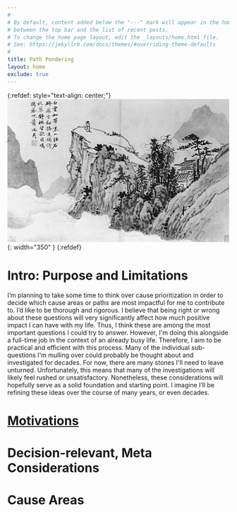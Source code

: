 ```yaml
---
#
# By default, content added below the "---" mark will appear in the home page
# between the top bar and the list of recent posts.
# To change the home page layout, edit the _layouts/home.html file.
# See: https://jekyllrb.com/docs/themes/#overriding-theme-defaults
#
title: Path Pondering
layout: home
exclude: true
---
```

{:refdef: style="text-align: center;"}
![](/assets/poetOnMountain.png){: width="350" }
{:refdef}

# Intro: Purpose and Limitations
I’m planning to take some time to think over cause prioritization in order to
decide which cause areas or paths are most impactful for me to contribute to.
I’d like to be thorough and rigorous. I believe that being right or wrong about
these questions will very significantly affect how much positive impact I can
have with my life. Thus, I think these are among the most important questions I
could try to answer. However, I'm doing this alongside a full-time job in the
context of an already busy life. Therefore, I aim to be practical and efficient
with this process. Many of the individual sub-questions I'm mulling over could
probably be thought about and investigated for decades. For now, there are many
stones I'll need to leave unturned. Unfortunately, this means that many of the
investigations will likely feel rushed or unsatisfactory. Nonetheless, these
considerations will hopefully serve as a solid foundation and starting point. I
imagine I’ll be refining these ideas over the course of many years, or even
decades.

# [Motivations](motivations)

# Decision-relevant, Meta Considerations

# Cause Areas
